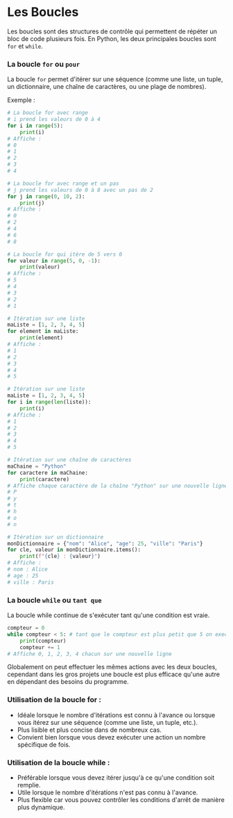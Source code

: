 # Les Boucles

Les boucles sont des structures de contrôle qui permettent de répéter un bloc de code plusieurs fois. En Python, les deux principales boucles sont `for` et `while`.

### La boucle `for` ou `pour`

La boucle `for` permet d'itérer sur une séquence (comme une liste, un tuple, un dictionnaire, une chaîne de caractères, ou une plage de nombres). 

Exemple :

```python
# La boucle for avec range
# i prend les valeurs de 0 à 4
for i in range(5):
    print(i)
# Affiche : 
# 0
# 1
# 2
# 3
# 4

# La boucle for avec range et un pas
# j prend les valeurs de 0 à 8 avec un pas de 2
for j in range(0, 10, 2):
    print(j)
# Affiche :
# 0
# 2
# 4
# 6
# 8

# La boucle for qui itère de 5 vers 0
for valeur in range(5, 0, -1):
    print(valeur)
# Affiche :
# 5
# 4
# 3
# 2
# 1

# Itération sur une liste
maListe = [1, 2, 3, 4, 5]
for element in maListe:
    print(element)
# Affiche :
# 1
# 2
# 3
# 4
# 5

# Itération sur une liste
maListe = [1, 2, 3, 4, 5]
for i in range(len(liste)):
    print(i)
# Affiche :
# 1
# 2
# 3
# 4
# 5

# Itération sur une chaîne de caractères
maChaine = "Python"
for caractere in maChaine:
    print(caractere)
# Affiche chaque caractère de la chaîne "Python" sur une nouvelle ligne :
# P
# y
# t
# h
# o
# n

# Itération sur un dictionnaire
monDictionnaire = {"nom": "Alice", "age": 25, "ville": "Paris"}
for cle, valeur in monDictionnaire.items():
    print(f"{cle} : {valeur}")
# Affiche :
# nom : Alice
# age : 25
# ville : Paris
```

### La boucle `while` ou `tant que`

La boucle while continue de s'exécuter tant qu'une condition est vraie.

```python
compteur = 0
while compteur < 5: # tant que le compteur est plus petit que 5 on execute le code dans la boucle
    print(compteur)
    compteur += 1
# Affiche 0, 1, 2, 3, 4 chacun sur une nouvelle ligne
```

Globalement on peut effectuer les mêmes actions avec les deux boucles, cependant dans les gros projets une boucle est plus efficace qu'une autre en dépendant des besoins du programme.

### Utilisation de la boucle for :
- Idéale lorsque le nombre d'itérations est connu à l'avance ou lorsque vous itérez sur une séquence (comme une liste, un tuple, etc.).
- Plus lisible et plus concise dans de nombreux cas.
- Convient bien lorsque vous devez exécuter une action un nombre spécifique de fois.
### Utilisation de la boucle while :
- Préférable lorsque vous devez itérer jusqu'à ce qu'une condition soit remplie.
- Utile lorsque le nombre d'itérations n'est pas connu à l'avance.
- Plus flexible car vous pouvez contrôler les conditions d'arrêt de manière plus dynamique.
